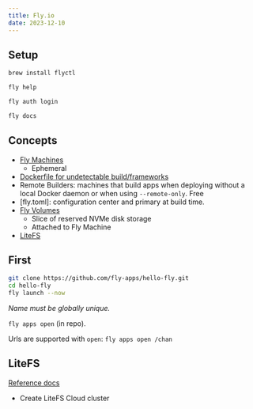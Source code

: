 ```yaml
---
title: Fly.io
date: 2023-12-10
---
```


## Setup

```zsh
brew install flyctl
```

```zsh
fly help
```

```zsh
fly auth login
```

```zsh
fly docs
```

## Concepts

- [Fly Machines](https://fly.io/docs/machines/)
  - Ephemeral
- [Dockerfile for undetectable build/frameworks](https://fly.io/docs/languages-and-frameworks/dockerfile/)
- Remote Builders: machines that build apps when deploying without a local Docker daemon or when using `--remote-only`. Free
- [fly.toml]: configuration center and primary at build time.
- [Fly Volumes](https://fly.io/docs/volumes/)
  - Slice of reserved NVMe disk storage
  - Attached to Fly Machine
- [LiteFS](https://fly.io/docs/litefs/)

## First

```zsh
git clone https://github.com/fly-apps/hello-fly.git
cd hello-fly
fly launch --now
```

_Name must be globally unique._

`fly apps open` (in repo).

Urls are supported with `open`: `fly apps open /chan`

## LiteFS

[Reference docs](https://fly.io/docs/litefs/speedrun/)

- Create LiteFS Cloud cluster
